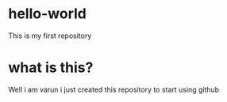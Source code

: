 # hello-world
This is my first repository 

# what is this?

Well i am varun i just created this repository to start using github
